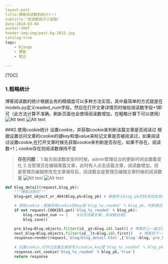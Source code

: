 ```yaml
---
layout:post
title:博客阅读数的统计(一)
subtitle:"阅读数统计三部曲"
date:2018-03-04
author:YHXT
header-img:img/post-bg-2015.jpg
catalog:true
tags:
    - Django
    - 博客
    - 笔记
 
---
```


[TOC]

### 1.粗略统计
博客阅读数的统计根据业务的精细度可以多种方法实现，其中最简单的方式就是在models.py定义readed_num字段，然后在打开文章详情页时候给阅读数字段+1即可（此方法计算不准确，刷新页面也会使得阅读数增加，在粗略计算下可以使用）
![Alt text](./1520136273635.png)
![Alt text](./1520136283942.png)

###2.使用cookie统计
设置cookie，并获取cookie来判断该篇文章是否阅读过
根据设置访问文章的cookie的键key和值value来标记文章是否被阅读过，如果阅读过设置cookie,在打开文章时候先获取cookie来判断是否存在，如果不存在，阅读数+1；cookie存在则阅读数保持不变
>**存在问题**：
 1.每次阅读数改变的时候，admin管理后台的更新时间会跟着变化
 2.当管理员在编辑某篇文章，此时有人点击该篇文章，阅读数增加，但是管理员编辑修改完文章保存后，阅读数会是管理员编辑文章时候的阅读数量
![Alt text](./1520136426847.png)
![Alt text](./1520136433165.png)
```python
def blog_detail(request,blog_pk):
    """博客详情页"""
    blog=get_object_or_404(Blog,pk=blog_pk) # 根据传入blog_pk的ID来找到具体对应博客文章

    # 获取cookie：根据获取cookie的key值'blog_%s_readed' % blog_pk，判断是否存在，不存在则阅读数+1
    if not request.COOKIES.get('blog_%s_readed' % blog_pk):
        blog.readed_num += 1    #点击该篇文章，阅读数自增1
        blog.save()

    pre_blog=Blog.objects.filter(id__gt=blog.id).last() # 博客的上一篇文章
    next_blog=Blog.objects.filter(id__lt=blog.id).first()   # 博客的下一篇文章
    response=render(request,'blog/blog_detail.html',{'blog':blog,'pre_blog':pre_blog,'next_blog':next_blog})    #响应
    
    # 设置cookie,打开过这篇文章即写入cookie,key是'blog_%s_readed' % blog_pk,value是'true'
    response.set_cookie('blog_%s_readed' % blog_pk,'true')
    return response
```
